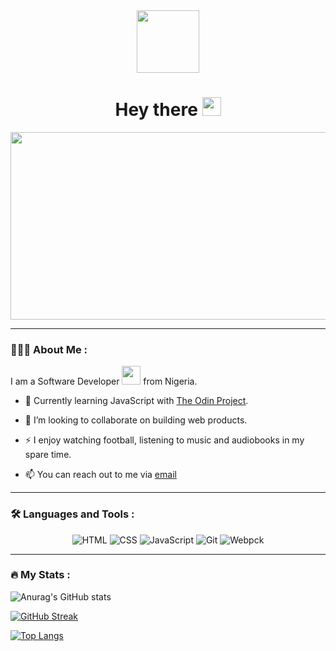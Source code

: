 

<!--
**just4fun150/just4fun150** is a ✨ _special_ ✨ repository because its `README.md` (this file) appears on your GitHub profile.

Here are some ideas to get you started:

- 🔭 I’m currently working on ...
- 🌱 I’m currently learning ...
- 👯 I’m looking to collaborate on ...
- 🤔 I’m looking for help with ...
- 💬 Ask me about ...
- 📫 How to reach me: ...
- 😄 Pronouns: ...
- ⚡ Fun fact: ...
-->


<div id="header" align="center">
  <img src="https://media.giphy.com/media/fkZukR450RQ1qnGaq9/giphy.gif"  width="100"/>
<div id="badges">
  <!--<a href="your-twitter-URL">
    <img src="https://img.shields.io/badge/Twitter-blue?style=for-the-badge&logo=twitter&logoColor=white" alt="Twitter Badge"/>
  </a>-->
</div>  
<img src="https://komarev.com/ghpvc/?username=just4fun150&style=flat-square&color=blue" alt=""/>
<h1>
  Hey there
  <img src="https://media.giphy.com/media/hvRJCLFzcasrR4ia7z/giphy.gif" width="30px"/>
</h1>
</div>
<div align="center">
  <img src="https://media.giphy.com/media/dWesBcTLavkZuG35MI/giphy.gif" width="600" height="300"/>
</div>


---

###  🧑🏽‍💻  About Me :
I am a Software Developer <img src="https://media.giphy.com/media/WUlplcMpOCEmTGBtBW/giphy.gif" width="30"> from Nigeria.

- :seedling: Currently learning JavaScript with [The Odin Project](https://www.theodinproject.com/).

- 👯 I’m looking to collaborate on building web products.

- :zap: I enjoy watching football, listening to music and audiobooks in my spare time.

- :mailbox: You can reach out to me via [email]( mailto:just4fun150@protonmail.com)

---

### :hammer_and_wrench: Languages and Tools :
<div align="center">
  <img alt="HTML" src="https://img.shields.io/badge/HTML-E34F26?logo=html5&logoColor=white&style=for-the-badge"/>
  <img alt="CSS" src="https://img.shields.io/badge/CSS-1572B6?logo=css3&logoColor=white&style=for-the-badge"/>
  <img alt="JavaScript" src="https://img.shields.io/badge/JavaScript-F7DF1E?logo=javascript&logoColor=black&style=for-the-badge"/>
  <img alt="Git" src="https://img.shields.io/badge/Git-F05032?logo=git&logoColor=white&style=for-the-badge"/>
  <img alt="Webpck" src="https://img.shields.io/badge/Webpack-8DD6F9?logo=webpack&logoColor=black&style=for-the-badge"/>
</div>

---

### :fire: My Stats :
![Anurag's GitHub stats](https://github-readme-stats.vercel.app/api?username=just4fun150&theme=vision-friendly-dark&show_icons=true)

[![GitHub Streak](http://github-readme-streak-stats.herokuapp.com?user=just4fun150&theme=dark&background=000000)](https://git.io/streak-stats)

[![Top Langs](https://github-readme-stats.vercel.app/api/top-langs/?username=just4fun150&layout=compact&theme=vision-friendly-dark)](https://github.com/anuraghazra/github-readme-stats)

